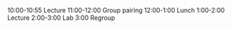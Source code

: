 10:00-10:55 Lecture
11:00-12:00 Group pairing
12:00-1:00 Lunch
1:00-2:00 Lecture
2:00-3:00 Lab
3:00 Regroup

